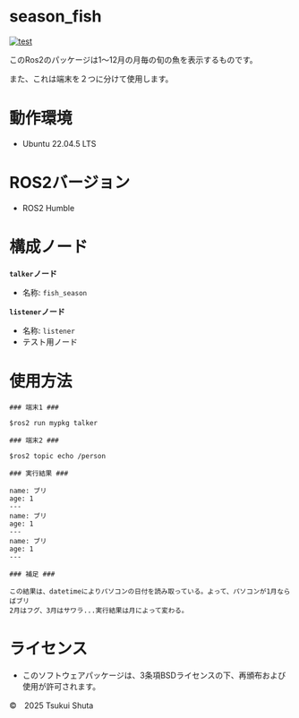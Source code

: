 # season_fish 
[![test](https://github.com/shutatukui/mypkg/actions/workflows/test.yml/badge.svg)](https://github.com/shutatukui/mypkg/actions/workflows/test.yml)

このRos2のパッケージは1～12月の月毎の旬の魚を表示するものです。   


また、これは端末を２つに分けて使用します。

# 動作環境
- Ubuntu 22.04.5 LTS

# ROS2バージョン
- ROS2 Humble


# 構成ノード
**```talker```ノード**
- 名称: ```fish_season```
  
**```listener```ノード**
- 名称: ```listener```
- テスト用ノード

# 使用方法
```
### 端末1 ###

$ros2 run mypkg talker

```

```
### 端末2 ###

$ros2 topic echo /person

### 実行結果 ###

name: ブリ
age: 1
---
name: ブリ
age: 1
---
name: ブリ
age: 1
---

### 補足 ###

この結果は、datetimeによりパソコンの日付を読み取っている。よって、パソコンが1月ならばブリ
2月はフグ、3月はサワラ...実行結果は月によって変わる。

```

# ライセンス
- このソフトウェアパッケージは、3条項BSDライセンスの下、再頒布および使用が許可されます。

 ©　2025 Tsukui Shuta
